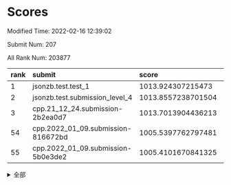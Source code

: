 # Scores

Modified Time: 2022-02-16 12:39:02

Submit Num: 207

All Rank Num: 203877

| rank |               submit               |       score        |       sigma        | pk_num |
| :--- | :--------------------------------- | :----------------- | :----------------- | :----- |
| 1    | jsonzb.test.test_1                 | 1013.924307215473  | 0.8111655208053977 | 3937   |
| 2    | jsonzb.test.submission_level_4     | 1013.8557238701504 | 0.8141720949459658 | 3934   |
| 3    | cpp.21_12_24.submission-2b2ea0d7   | 1013.7013904436213 | 0.8308920973328966 | 3934   |
| 54   | cpp.2022_01_09.submission-816672bd | 1005.5397762797481 | 0.7192638769817234 | 3937   |
| 55   | cpp.2022_01_09.submission-5b0e3de2 | 1005.4101670841325 | 0.7165490246966577 | 3944   |


<details>
<summary>全部</summary>

| rank |                 submit                 |       score        |       sigma        | pk_num |
| :--- | :------------------------------------- | :----------------- | :----------------- | :----- |
| 1    | jsonzb.test.test_1                     | 1013.924307215473  | 0.8111655208053977 | 3937   |
| 2    | jsonzb.test.submission_level_4         | 1013.8557238701504 | 0.8141720949459658 | 3934   |
| 3    | cpp.21_12_24.submission-2b2ea0d7       | 1013.7013904436213 | 0.8308920973328966 | 3934   |
| 4    | gobigger.level_3.submission_level_3_3  | 1011.8177893402891 | 0.7919095128888967 | 3935   |
| 5    | gobigger.level_3.submission_level_3_20 | 1011.4039438815765 | 0.764651078875979  | 3941   |
| 6    | gobigger.level_3.submission_level_3_8  | 1011.3164469749495 | 0.7853536030977574 | 3944   |
| 7    | gobigger.level_3.submission_level_3_1  | 1011.2633428441037 | 0.8222912380024453 | 3938   |
| 8    | gobigger.level_3.submission_level_3_28 | 1011.0000831010086 | 0.754980130126609  | 3942   |
| 9    | gobigger.level_3.submission_level_3_17 | 1010.8752247495302 | 0.7775377353170644 | 3938   |
| 10   | gobigger.level_3.submission_level_3_24 | 1010.7755781735109 | 0.7765688867921057 | 3940   |
| 11   | gobigger.level_3.submission_level_3_45 | 1010.7617749362844 | 0.7849002226420845 | 3939   |
| 12   | gobigger.level_3.submission_level_3_30 | 1010.6049339482188 | 0.7756581610538935 | 3939   |
| 13   | gobigger.level_3.submission_level_3_43 | 1010.5165929822953 | 0.7866221092881927 | 3934   |
| 14   | gobigger.level_3.submission_level_3_31 | 1010.4077048049445 | 0.7636558750232982 | 3939   |
| 15   | gobigger.level_3.submission_level_3_49 | 1010.3659700949025 | 0.7453838188465972 | 3937   |
| 16   | gobigger.level_3.submission_level_3_2  | 1010.281525802666  | 0.7700927332266755 | 3943   |
| 17   | gobigger.level_3.submission_level_3_37 | 1010.2512496651317 | 0.763340626135343  | 3941   |
| 18   | gobigger.level_3.submission_level_3_14 | 1010.2488172663916 | 0.7712903687474654 | 3940   |
| 19   | gobigger.level_3.submission_level_3_16 | 1010.2246496425684 | 0.7411015390793219 | 3943   |
| 20   | gobigger.level_3.submission_level_3_33 | 1010.1497271782716 | 0.7502302131139439 | 3946   |
| 21   | gobigger.level_3.submission_level_3_26 | 1010.1449513974283 | 0.7674695617685544 | 3940   |
| 22   | gobigger.level_3.submission_level_3_13 | 1010.0988751784196 | 0.7890765728634112 | 3931   |
| 23   | gobigger.level_3.submission_level_3_10 | 1010.0867577394164 | 0.7751981069784771 | 3937   |
| 24   | gobigger.level_3.submission_level_3_9  | 1009.9674052877084 | 0.7568147997899222 | 3939   |
| 25   | gobigger.level_3.submission_level_3_42 | 1009.9219809980639 | 0.7483328639795197 | 3943   |
| 26   | gobigger.level_3.submission_level_3_25 | 1009.9069266904843 | 0.7574062119033506 | 3939   |
| 27   | gobigger.level_3.submission_level_3_18 | 1009.865576860757  | 0.7419051408793936 | 3940   |
| 28   | gobigger.level_3.submission_level_3_46 | 1009.796836478249  | 0.7485453901715401 | 3940   |
| 29   | gobigger.level_3.submission_level_3_40 | 1009.7634961547656 | 0.7475038677147765 | 3944   |
| 30   | gobigger.level_3.submission_level_3_38 | 1009.7632682372988 | 0.7249451338915549 | 3938   |
| 31   | gobigger.level_3.submission_level_3_48 | 1009.7385643050735 | 0.7687864457187628 | 3938   |
| 32   | gobigger.level_3.submission_level_3_39 | 1009.734516886086  | 0.7599556281532164 | 3941   |
| 33   | gobigger.level_3.submission_level_3_47 | 1009.7270018697791 | 0.7370321873811476 | 3942   |
| 34   | gobigger.level_3.submission_level_3_11 | 1009.7177065045973 | 0.759479802167374  | 3939   |
| 35   | gobigger.level_3.submission_level_3_19 | 1009.6512199271    | 0.7407600904630794 | 3940   |
| 36   | gobigger.level_3.submission_level_3_29 | 1009.5723147782256 | 0.7497113664640321 | 3942   |
| 37   | gobigger.level_3.submission_level_3_15 | 1009.563613524989  | 0.7422524894354302 | 3942   |
| 38   | gobigger.level_3.submission_level_3_44 | 1009.5291798171716 | 0.7552679691583857 | 3941   |
| 39   | gobigger.level_3.submission_level_3_23 | 1009.5097205894355 | 0.756728546333561  | 3945   |
| 40   | gobigger.level_3.submission_level_3_7  | 1009.5081242529238 | 0.7418697532967518 | 3943   |
| 41   | gobigger.level_3.submission_level_3_32 | 1009.4173875328937 | 0.7640061176787113 | 3938   |
| 42   | gobigger.level_3.submission_level_3_34 | 1009.4169172841529 | 0.7617843267776546 | 3940   |
| 43   | gobigger.level_3.submission_level_3_41 | 1009.3949458768982 | 0.7810943193018145 | 3936   |
| 44   | gobigger.level_3.submission_level_3_21 | 1009.3226012711747 | 0.7601760248989725 | 3943   |
| 45   | gobigger.level_3.submission_level_3_35 | 1009.3100112791394 | 0.7407156673198835 | 3940   |
| 46   | gobigger.level_3.submission_level_3_5  | 1009.2238277832638 | 0.7615618546836953 | 3939   |
| 47   | gobigger.level_3.submission_level_3_22 | 1009.1533628127308 | 0.7634186774033648 | 3939   |
| 48   | gobigger.level_3.submission_level_3_36 | 1009.1463905345371 | 0.7447473309727323 | 3938   |
| 49   | gobigger.level_3.submission_level_3_6  | 1008.9374853726179 | 0.7435559676489317 | 3943   |
| 50   | gobigger.level_3.submission_level_3_27 | 1008.8348547834274 | 0.7718969797419444 | 3947   |
| 51   | gobigger.level_3.submission_level_3_0  | 1008.7092597078424 | 0.7665516749615404 | 3938   |
| 52   | gobigger.level_3.submission_level_3_12 | 1008.4950413493907 | 0.7451431841756507 | 3937   |
| 53   | gobigger.level_3.submission_level_3_4  | 1008.2205548377156 | 0.7367953431314678 | 3940   |
| 54   | cpp.2022_01_09.submission-816672bd     | 1005.5397762797481 | 0.7192638769817234 | 3937   |
| 55   | cpp.2022_01_09.submission-5b0e3de2     | 1005.4101670841325 | 0.7165490246966577 | 3944   |
| 56   | gobigger.level_1.submission_level_1_6  | 1004.76335157458   | 0.726603284397878  | 3939   |
| 57   | gobigger.level_1.submission_level_1_30 | 1004.7629312907302 | 0.7169393910797676 | 3941   |
| 58   | gobigger.level_1.submission_level_1_24 | 1004.5154739969668 | 0.7227135241675259 | 3939   |
| 59   | gobigger.level_1.submission_level_1_27 | 1004.4421998358278 | 0.7156403438012385 | 3938   |
| 60   | gobigger.level_1.submission_level_1_5  | 1004.3549481177488 | 0.7182482192856955 | 3935   |
| 61   | gobigger.level_1.submission_level_1_35 | 1004.2843579115242 | 0.7224814400744439 | 3936   |
| 62   | gobigger.level_1.submission_level_1_20 | 1004.2695552670029 | 0.7223214700419867 | 3936   |
| 63   | gobigger.level_1.submission_level_1_15 | 1004.1044775037138 | 0.7165700986583604 | 3937   |
| 64   | gobigger.level_1.submission_level_1_4  | 1004.0515513319039 | 0.7186467076893619 | 3942   |
| 65   | gobigger.level_1.submission_level_1_26 | 1003.949354351852  | 0.7205722447838498 | 3943   |
| 66   | gobigger.level_1.submission_level_1_11 | 1003.878228461786  | 0.7137268235507505 | 3944   |
| 67   | gobigger.level_1.submission_level_1_10 | 1003.7860776268722 | 0.7223927159444122 | 3942   |
| 68   | gobigger.level_1.submission_level_1_0  | 1003.7661299699733 | 0.7114731567995407 | 3939   |
| 69   | gobigger.level_1.submission_level_1_49 | 1003.7605061174263 | 0.7200668682159127 | 3938   |
| 70   | gobigger.level_1.submission_level_1_37 | 1003.6694196323268 | 0.7202293105403452 | 3939   |
| 71   | gobigger.level_1.submission_level_1_3  | 1003.5808428570697 | 0.7228515286461134 | 3937   |
| 72   | gobigger.level_1.submission_level_1_32 | 1003.5710555566172 | 0.7072408569292238 | 3936   |
| 73   | gobigger.level_1.submission_level_1_1  | 1003.52713901849   | 0.7270736538058035 | 3940   |
| 74   | gobigger.level_1.submission_level_1_19 | 1003.5090567889366 | 0.7271926817900319 | 3940   |
| 75   | gobigger.level_1.submission_level_1_8  | 1003.504481343537  | 0.7235091394351152 | 3940   |
| 76   | gobigger.level_1.submission_level_1_29 | 1003.3417310464104 | 0.7188217457660236 | 3946   |
| 77   | gobigger.level_1.submission_level_1_36 | 1003.2758051413919 | 0.7134421719174339 | 3940   |
| 78   | gobigger.level_1.submission_level_1_45 | 1003.2136162360075 | 0.730093277632062  | 3941   |
| 79   | gobigger.level_1.submission_level_1_12 | 1003.2124494800221 | 0.7046915687201553 | 3939   |
| 80   | gobigger.level_1.submission_level_1_40 | 1003.1886652290486 | 0.7192369873752662 | 3937   |
| 81   | gobigger.level_1.submission_level_1_22 | 1003.16973452728   | 0.718011902093297  | 3939   |
| 82   | gobigger.level_1.submission_level_1_18 | 1003.1191476470302 | 0.7069942686454593 | 3935   |
| 83   | gobigger.level_1.submission_level_1_47 | 1003.0750060688232 | 0.725915227513365  | 3940   |
| 84   | gobigger.level_1.submission_level_1_46 | 1003.0671720355388 | 0.7061626045591377 | 3944   |
| 85   | gobigger.level_1.submission_level_1_21 | 1002.9785394526348 | 0.7101511888491284 | 3945   |
| 86   | gobigger.level_1.submission_level_1_2  | 1002.9712483838407 | 0.7126355102423545 | 3940   |
| 87   | gobigger.level_1.submission_level_1_13 | 1002.9344022746288 | 0.7141570586931809 | 3942   |
| 88   | gobigger.level_1.submission_level_1_9  | 1002.9041289293453 | 0.7104021767485514 | 3938   |
| 89   | gobigger.level_1.submission_level_1_14 | 1002.7851376458581 | 0.7093582719330762 | 3940   |
| 90   | gobigger.level_1.submission_level_1_43 | 1002.7586990323624 | 0.7138199884954622 | 3941   |
| 91   | gobigger.level_1.submission_level_1_42 | 1002.7580511097459 | 0.7139138125259753 | 3943   |
| 92   | gobigger.level_1.submission_level_1_28 | 1002.6989077440305 | 0.7029309065082451 | 3943   |
| 93   | gobigger.level_1.submission_level_1_34 | 1002.6534277699925 | 0.7106890730391388 | 3937   |
| 94   | gobigger.level_1.submission_level_1_48 | 1002.6352006401828 | 0.7133540820583333 | 3937   |
| 95   | gobigger.level_1.submission_level_1_31 | 1002.630593079172  | 0.7054712798633951 | 3936   |
| 96   | gobigger.level_1.submission_level_1_33 | 1002.6155013027046 | 0.7121204367076707 | 3945   |
| 97   | gobigger.level_1.submission_level_1_39 | 1002.6060087173831 | 0.7208276570101985 | 3936   |
| 98   | gobigger.level_1.submission_level_1_16 | 1002.5237998385136 | 0.7176297384388707 | 3938   |
| 99   | gobigger.level_1.submission_level_1_41 | 1002.4944162575339 | 0.7221115755333566 | 3942   |
| 100  | gobigger.level_1.submission_level_1_17 | 1002.4286862250033 | 0.7119846509202891 | 3941   |
| 101  | gobigger.level_1.submission_level_1_44 | 1002.4217785470573 | 0.713813312610089  | 3942   |
| 102  | gobigger.level_1.submission_level_1_25 | 1002.3610332358471 | 0.7055670441327065 | 3942   |
| 103  | gobigger.level_1.submission_level_1_38 | 1002.2024432276482 | 0.7075204334042665 | 3937   |
| 104  | gobigger.level_1.submission_level_1_7  | 1002.1194983870374 | 0.7198963678844962 | 3940   |
| 105  | gobigger.level_1.submission_level_1_23 | 1001.8962105196299 | 0.7116243364161243 | 3945   |
| 106  | gobigger.random.submission_random_25   | 997.5262768008814  | 0.7103351366555488 | 3938   |
| 107  | gobigger.random.submission_random_33   | 997.2467271367723  | 0.7236347217629082 | 3939   |
| 108  | gobigger.random.submission_random_2    | 997.0927929530844  | 0.719431407064917  | 3938   |
| 109  | gobigger.random.submission_random_8    | 997.0714247320167  | 0.7148743057009261 | 3940   |
| 110  | gobigger.random.submission_random_17   | 997.0663828530014  | 0.7057756561202624 | 3941   |
| 111  | gobigger.random.submission_random_4    | 997.0644199120151  | 0.7036726538056088 | 3937   |
| 112  | gobigger.random.submission_random_32   | 997.040527645524   | 0.7093637990538423 | 3940   |
| 113  | gobigger.random.submission_random_9    | 996.8762954271878  | 0.7031430156387535 | 3939   |
| 114  | gobigger.random.submission_random_37   | 996.6946232493235  | 0.7147015500687846 | 3942   |
| 115  | gobigger.random.submission_random_13   | 996.5617237683241  | 0.7205216965031086 | 3940   |
| 116  | gobigger.random.submission_random_22   | 996.5053141024747  | 0.7088060422426911 | 3942   |
| 117  | gobigger.random.submission_random_10   | 996.4460628006718  | 0.7161368571355161 | 3938   |
| 118  | gobigger.random.submission_random_44   | 996.4018274841646  | 0.7111971990322965 | 3945   |
| 119  | gobigger.random.submission_random_21   | 996.352412704441   | 0.7173649039173849 | 3938   |
| 120  | gobigger.random.submission_random_5    | 996.345538117002   | 0.7053409904560574 | 3937   |
| 121  | gobigger.random.submission_random_15   | 996.3360306900316  | 0.7037744265655974 | 3942   |
| 122  | gobigger.random.submission_random_16   | 996.3078664214657  | 0.7014155226499205 | 3942   |
| 123  | gobigger.random.submission_random_49   | 996.2422216354354  | 0.7181938762956073 | 3936   |
| 124  | gobigger.random.submission_random_12   | 996.2420855632522  | 0.7074613501065221 | 3942   |
| 125  | gobigger.random.submission_random_20   | 996.145047657654   | 0.7201722495260876 | 3945   |
| 126  | gobigger.random.submission_random_39   | 996.122773401127   | 0.7017248060916155 | 3940   |
| 127  | gobigger.random.submission_random_43   | 996.1104999923834  | 0.7186301881165323 | 3940   |
| 128  | gobigger.random.submission_random_34   | 996.0784290034046  | 0.7226084592868037 | 3942   |
| 129  | gobigger.random.submission_random_14   | 996.068061354446   | 0.7099445699976661 | 3947   |
| 130  | gobigger.random.submission_random_38   | 996.0586885617512  | 0.7051462384483593 | 3941   |
| 131  | gobigger.random.submission_random_31   | 995.9952748413     | 0.6991488267147883 | 3941   |
| 132  | gobigger.random.submission_random_29   | 995.9033506143097  | 0.7127707670184589 | 3939   |
| 133  | gobigger.random.submission_random_7    | 995.8965571150198  | 0.727116286791729  | 3942   |
| 134  | gobigger.random.submission_random_1    | 995.8868974720899  | 0.7109569923749527 | 3940   |
| 135  | gobigger.random.submission_random_46   | 995.7778354906491  | 0.7110707429828999 | 3944   |
| 136  | gobigger.random.submission_random_18   | 995.7633642927377  | 0.7131589379558448 | 3939   |
| 137  | gobigger.random.submission_random_0    | 995.759744845791   | 0.7254952648185692 | 3937   |
| 138  | gobigger.random.submission_random_24   | 995.6831332353265  | 0.7134994359704631 | 3942   |
| 139  | gobigger.random.submission_random_35   | 995.6765826073848  | 0.7162827385933848 | 3937   |
| 140  | gobigger.random.submission_random_11   | 995.6727712704427  | 0.7183797944131126 | 3945   |
| 141  | gobigger.random.submission_random_28   | 995.651347358605   | 0.7295904713810846 | 3940   |
| 142  | gobigger.random.submission_random_41   | 995.6234994630963  | 0.7280436793070394 | 3941   |
| 143  | gobigger.random.submission_random_3    | 995.6232358861289  | 0.7156545436680798 | 3939   |
| 144  | gobigger.random.submission_random_40   | 995.5949120674993  | 0.6987972395814374 | 3939   |
| 145  | gobigger.random.submission_random_45   | 995.4986075579378  | 0.7108847266049128 | 3940   |
| 146  | gobigger.random.submission_random_47   | 995.3787307114063  | 0.7072337749781622 | 3936   |
| 147  | gobigger.random.submission_random_36   | 995.31745403859    | 0.7101662732654779 | 3937   |
| 148  | gobigger.random.submission_random_42   | 995.2853991658486  | 0.7007401033868115 | 3939   |
| 149  | gobigger.random.submission_random_26   | 995.2772603650541  | 0.7242142728967906 | 3936   |
| 150  | gobigger.random.submission_random_48   | 995.2298024296529  | 0.6991631173751438 | 3939   |
| 151  | gobigger.random.submission_random_30   | 995.1178572337118  | 0.7364003263291761 | 3940   |
| 152  | gobigger.random.submission_random_19   | 994.9659657872176  | 0.7278064453718524 | 3937   |
| 153  | gobigger.level_2.submission_level_2_34 | 994.8193447569356  | 0.7133064639804899 | 3937   |
| 154  | gobigger.random.submission_random_6    | 994.7697942745496  | 0.7370450958325535 | 3938   |
| 155  | gobigger.random.submission_random_23   | 994.6230335927436  | 0.7151205874015569 | 3943   |
| 156  | gobigger.random.submission_random_27   | 994.206381837336   | 0.719586609314089  | 3938   |
| 157  | gobigger.level_2.submission_level_2_27 | 994.0214879133489  | 0.7327940572920483 | 3937   |
| 158  | gobigger.level_2.submission_level_2_36 | 993.6548207848097  | 0.7366377981339827 | 3939   |
| 159  | gobigger.level_2.submission_level_2_45 | 993.564744979218   | 0.727289109731709  | 3939   |
| 160  | gobigger.level_2.submission_level_2_7  | 993.4752774563902  | 0.7235286504019651 | 3936   |
| 161  | gobigger.level_2.submission_level_2_42 | 993.1527690738801  | 0.7376433924764686 | 3941   |
| 162  | gobigger.level_2.submission_level_2_15 | 993.1151804827514  | 0.7516007771672749 | 3939   |
| 163  | gobigger.level_2.submission_level_2_4  | 993.104764136824   | 0.731767925781403  | 3940   |
| 164  | gobigger.level_2.submission_level_2_2  | 993.0941498464962  | 0.7302034528120308 | 3941   |
| 165  | gobigger.level_2.submission_level_2_31 | 993.013684250877   | 0.7468156242908736 | 3932   |
| 166  | gobigger.level_2.submission_level_2_16 | 992.903824932769   | 0.7386919163833893 | 3943   |
| 167  | gobigger.level_2.submission_level_2_21 | 992.7676160706609  | 0.7585113212345185 | 3940   |
| 168  | gobigger.level_2.submission_level_2_22 | 992.7347248901688  | 0.7302959972140178 | 3939   |
| 169  | gobigger.level_2.submission_level_2_6  | 992.6216011519255  | 0.7271620397455494 | 3941   |
| 170  | gobigger.level_2.submission_level_2_28 | 992.5290397950401  | 0.7391912031997231 | 3938   |
| 171  | gobigger.level_2.submission_level_2_9  | 992.3238431752762  | 0.7269577124817912 | 3934   |
| 172  | gobigger.level_2.submission_level_2_18 | 992.218771045469   | 0.7499922989211318 | 3945   |
| 173  | gobigger.level_2.submission_level_2_49 | 992.1506378298672  | 0.7504210512505268 | 3937   |
| 174  | gobigger.level_2.submission_level_2_23 | 992.1476302894735  | 0.7369642473900361 | 3946   |
| 175  | gobigger.level_2.submission_level_2_39 | 992.1258469972212  | 0.7436242354345394 | 3935   |
| 176  | gobigger.level_2.submission_level_2_10 | 992.0486393402434  | 0.7296322632170481 | 3939   |
| 177  | gobigger.level_2.submission_level_2_8  | 992.0406535387854  | 0.7308115589068306 | 3942   |
| 178  | gobigger.level_2.submission_level_2_41 | 991.9913855868344  | 0.7702566003653906 | 3941   |
| 179  | gobigger.level_2.submission_level_2_1  | 991.9840507434028  | 0.7457196261853806 | 3942   |
| 180  | gobigger.level_2.submission_level_2_37 | 991.9795740857664  | 0.7292047222392686 | 3937   |
| 181  | gobigger.level_2.submission_level_2_24 | 991.9658258401778  | 0.7373200734257046 | 3942   |
| 182  | gobigger.level_2.submission_level_2_17 | 991.919498558547   | 0.7461713369020816 | 3939   |
| 183  | gobigger.level_2.submission_level_2_43 | 991.9049428936713  | 0.7372964064478953 | 3939   |
| 184  | gobigger.level_2.submission_level_2_5  | 991.6752435388572  | 0.7445372560321826 | 3939   |
| 185  | gobigger.level_2.submission_level_2_25 | 991.6361419899489  | 0.733666778816383  | 3936   |
| 186  | gobigger.level_2.submission_level_2_46 | 991.5467547868031  | 0.7657808933048261 | 3941   |
| 187  | gobigger.level_2.submission_level_2_32 | 991.5312977989068  | 0.772193974143188  | 3936   |
| 188  | gobigger.level_2.submission_level_2_12 | 991.4434070610132  | 0.762481616869003  | 3941   |
| 189  | gobigger.level_2.submission_level_2_30 | 991.4163772604164  | 0.7523623138983445 | 3942   |
| 190  | gobigger.level_2.submission_level_2_26 | 991.3222511372447  | 0.7403429034984662 | 3936   |
| 191  | gobigger.level_2.submission_level_2_29 | 991.2299668548678  | 0.7508331862994199 | 3944   |
| 192  | gobigger.level_2.submission_level_2_48 | 991.1563509321135  | 0.7531326025873837 | 3938   |
| 193  | gobigger.level_2.submission_level_2_14 | 991.1360078330545  | 0.7453809218814856 | 3941   |
| 194  | gobigger.level_2.submission_level_2_20 | 991.0692397392976  | 0.7600703355205803 | 3934   |
| 195  | gobigger.level_2.submission_level_2_40 | 991.0283975603539  | 0.7693028591798247 | 3942   |
| 196  | gobigger.level_2.submission_level_2_38 | 991.0101606476601  | 0.7514153293783691 | 3941   |
| 197  | gobigger.level_2.submission_level_2_3  | 991.0074148016016  | 0.7557705790568913 | 3944   |
| 198  | gobigger.level_2.submission_level_2_47 | 990.9207476657546  | 0.7496424904930612 | 3935   |
| 199  | gobigger.level_2.submission_level_2_19 | 990.9203245753058  | 0.7553134744259237 | 3934   |
| 200  | gobigger.level_2.submission_level_2_0  | 990.9143724562225  | 0.7562777376504498 | 3935   |
| 201  | gobigger.level_2.submission_level_2_44 | 990.732202133263   | 0.7742180230150179 | 3939   |
| 202  | gobigger.level_2.submission_level_2_35 | 990.4909318720394  | 0.7682719060883937 | 3940   |
| 203  | gobigger.level_2.submission_level_2_11 | 990.4729137209214  | 0.7820232886972338 | 3938   |
| 204  | gobigger.level_2.submission_level_2_13 | 990.4390466392051  | 0.7728294835654113 | 3939   |
| 205  | gobigger.level_2.submission_level_2_33 | 990.3677303570286  | 0.7622040839427329 | 3940   |
| 206  | gobigger.none.submission_none_1        | 979.3988029042248  | 1.2419013058068609 | 3942   |
| 207  | gobigger.none.submission_none_0        | 977.3551373858088  | 1.383480217873343  | 3936   |

</details>